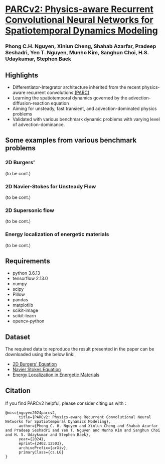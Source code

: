 <h1><a href="https://arxiv.org/abs/2402.12503">PARCv2: Physics-aware Recurrent Convolutional Neural Networks for Spatiotemporal Dynamics Modeling</a></h1>
<h3>Phong C.H. Nguyen, Xinlun Cheng, Shahab Azarfar, Pradeep Seshadri, Yen T. Nguyen, Munho Kim, Sanghun Choi, H.S. Udaykumar, Stephen Baek</h3>

<h2> Highlights </h2>

- Differentiator-Integrator architecture inherited from the recent physics-aware recurrent convolutions <a href="https://www.science.org/doi/10.1126/sciadv.add6868">(PARC)</a>
- Learning the spatiotemporal dynamics governed by the advection-diffusion-reaction equation
- Aiming for unsteady, fast transient, and advection-dominated physics problems 
- Validated with various benchmark dynamic problems with varying level of advection-dominance.

<h2> Some examples from various benchmark problems </h2>
<h3> 2D Burgers' </h3>
<!-- <p align="center">
  <img src="https://user-images.githubusercontent.com/55661641/135554104-ef5ee5dd-a707-4448-9634-89b23a4c8858.gif" width="200">
  <img src="https://user-images.githubusercontent.com/55661641/135554152-ab0d830e-e2eb-489e-8faf-8b9298072a36.gif" width="200">
  <img src="https://user-images.githubusercontent.com/55661641/135554156-efd65c12-2ab2-4ceb-bb3e-719cdf636710.gif" width="200">
  <img src="https://user-images.githubusercontent.com/55661641/135554165-1d4f9d41-795f-4d4d-b7fa-0299b2c45fca.gif" width="200">
</p> -->
(to be cont.)

<h3> 2D Navier-Stokes for Unsteady Flow </h3>
(to be cont.)
<h3> 2D Supersonic flow </h3>
(to be cont.)
<h3> Energy localization of energetic materials </h3>
(to be cont.)

<h2> Requirements </h2>

- python 3.6.13
- tensorflow 2.13.0
- numpy
- scipy
- Pillow
- pandas
- matplotlib 
- scikit-image
- scikit-learn
- opencv-python

<h2> Dataset </h2>
The required data to reproduce the result presented in the paper can be downloaded using the below link:

- <a href = "https://virginia.box.com/s/khrehgg574wm9r4b7qelu2jt1374kvtf"> 2D Burgers' Equation  </a>
- <a href = "https://virginia.box.com/s/4zot7jo32x0fzxb2pg3yv7t18y4lfdlm">  Navier Stokes Equation </a>
- <a href = "https://virginia.box.com/s/khrehgg574wm9r4b7qelu2jt1374kvtf"> Energy Localization in Energetic Materials </a>

<h2> Citation </h2>
If you find PARCv2 helpful, please consider citing us with：

```
@misc{nguyen2024parcv2,
      title={PARCv2: Physics-aware Recurrent Convolutional Neural Networks for Spatiotemporal Dynamics Modeling}, 
      author={Phong C. H. Nguyen and Xinlun Cheng and Shahab Azarfar and Pradeep Seshadri and Yen T. Nguyen and Munho Kim and Sanghun Choi and H. S. Udaykumar and Stephen Baek},
      year={2024},
      eprint={2402.12503},
      archivePrefix={arXiv},
      primaryClass={cs.LG}
}
```
